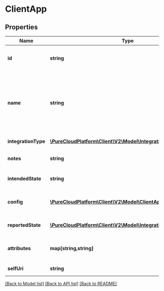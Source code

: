 # ClientApp

## Properties
Name | Type | Description | Notes
------------ | ------------- | ------------- | -------------
**id** | **string** | The globally unique identifier for the object. | [optional] 
**name** | **string** | The name of the integration, used to distinguish this integration from others of the same type. | [optional] 
**integrationType** | [**\PureCloudPlatform\Client\V2\Model\IntegrationType**](IntegrationType.md) | Type of the integration | [optional] 
**notes** | **string** | Notes about the integration. | [optional] 
**intendedState** | **string** | Configured state of the integration. | 
**config** | [**\PureCloudPlatform\Client\V2\Model\ClientAppConfigurationInfo**](ClientAppConfigurationInfo.md) | Configuration information for the integration. | [optional] 
**reportedState** | [**\PureCloudPlatform\Client\V2\Model\IntegrationStatusInfo**](IntegrationStatusInfo.md) | Last reported status of the integration. | [optional] 
**attributes** | **map[string,string]** | Read-only attributes for the integration. | [optional] 
**selfUri** | **string** | The URI for this object | [optional] 

[[Back to Model list]](../README.md#documentation-for-models) [[Back to API list]](../README.md#documentation-for-api-endpoints) [[Back to README]](../README.md)


